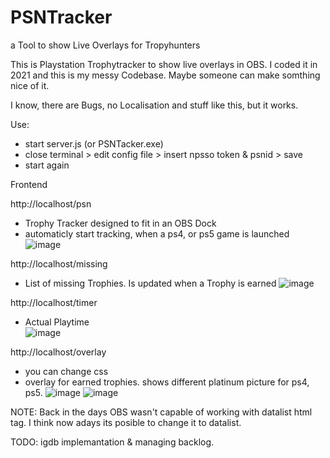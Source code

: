 # PSNTracker
a Tool to show Live Overlays for Tropyhunters

This is Playstation Trophytracker to show live overlays in OBS. I coded it in 2021 and this is my messy Codebase. Maybe someone can make somthing nice of it.

I know, there are Bugs, no Localisation and stuff like this, but it works.

Use:
- start server.js (or PSNTacker.exe)
- close terminal > edit config file > insert npsso token & psnid > save
- start again

Frontend

http://localhost/psn
- Trophy Tracker designed to fit in an OBS Dock
- automaticly start tracking, when a ps4, or ps5 game is launched
![image](https://github.com/user-attachments/assets/1d28df09-5a1b-4cfb-901b-feb5d997f68e)

http://localhost/missing
- List of missing Trophies. Is updated when a Trophy is earned
![image](https://github.com/user-attachments/assets/4363db21-33f9-4a40-be6c-9686ff24cfdd)

http://localhost/timer
- Actual Playtime  
![image](https://github.com/user-attachments/assets/ba442e6e-8371-45bf-985a-365106bc97fe)

http://localhost/overlay
- you can change css
- overlay for earned trophies. shows different platinum picture for ps4, ps5.
![image](https://github.com/user-attachments/assets/79d7f735-c012-4bf7-8ba3-47797a9be816)
![image](https://github.com/user-attachments/assets/e26de516-cf34-442e-a3d7-be0dd977e9dc)


NOTE: Back in the days OBS wasn't capable of working with datalist html tag. I think now adays its posible to change it to datalist.

TODO: igdb implemantation & managing backlog.








